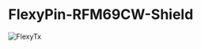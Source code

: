 # FlexyPin-RFM69CW-Shield
![FlexyTx](https://user-images.githubusercontent.com/17953028/218594030-3b5a79d3-69c8-4693-b338-5c6f8a972611.png)
